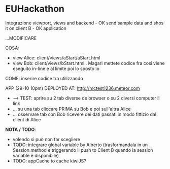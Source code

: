 # EUHackathon

Integrazione viewport, views and backend - OK
send sample data and shos it on client B - OK
application

...MODIFICARE

COSA:
- view Alice: client/views/aStart/aStart.html
- view Bob: client/views/bStart.html . Magari mettete codice fra  cosi viene eseguito in-line e al limite poi lo sposto io

COME:
inserire codice tra <template name=""> e </template> utilizzando 

APP (29-10 10pm) DEPLOYED AT: http://mctest1236.meteor.com
- --> TEST: aprire su 2 tab diverse de browser o su 2 diversi computer il link
- ... su una tab cliccare PRIMA su Bob e poi sull'altra Alice
- ... osservare tab con Bob ricevere dei dati passati in modo fittizio dal client di Alice

**NOTA / TODO**:
- volendo si può non far scegliere
- TODO: integrare global variable by Alberto (trasformandala in un Session.method e triggerando il push to Client B quando la session variable è disponibile)
- TODO: appCache to cache kiwiJS?

